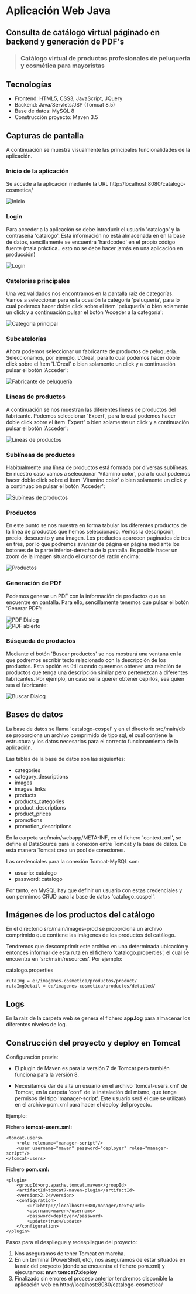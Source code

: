 # Aplicación Web Java
## Consulta de catálogo virtual páginado en backend y generación de PDF's
> ### Catálogo virtual de productos profesionales de peluquería y cosmética para mayoristas

## Tecnologías
- Frontend: HTML5, CSS3, JavaScript, JQuery 
- Backend: Java/Servlets/JSP (Tomcat 8.5)
- Base de datos: MySQL 8
- Construcción proyecto: Maven 3.5

## Capturas de pantalla
A continuación se muestra visualmente las principales funcionalidades de la aplicación.

### Inicio de la aplicación
Se accede a la aplicación mediante la URL http://localhost:8080/catalogo-cosmetica/  

![Inicio](https://github.com/dcolomer/catalogo-cospel/blob/master/src/main/screenshots/01.png)

### Login
Para acceder a la aplicación se debe introducir el usuario 'catalogo' y la contraseña 'catalogo'. Esta información no está almacenada en en la base de datos, sencillamente se encuentra 'hardcoded' en el propio código fuente (mala práctica...esto no se debe hacer jamás en una aplicación en producción)

![Login](https://github.com/dcolomer/catalogo-cospel/blob/master/src/main/screenshots/02.png)

### Catelorías principales
Una vez validados nos encontramos en la pantalla raíz de categorías. Vamos a seleccionar para esta ocasión la categoría 'peluquería', para lo cual podemos hacer doble click sobre el ítem 'peluquería' o bien solamente un click y a continuación pulsar el botón 'Acceder a la categoría':

![Categoria principal](https://github.com/dcolomer/catalogo-cospel/blob/master/src/main/screenshots/03.png)

### Subcatelorías
Ahora podemos seleccionar un fabricante de productos de peluquería. Seleccionamos, por ejemplo, L'Oreal, para lo cual podemos hacer doble click sobre el ítem 'L'Oreal' o bien solamente un click y a continuación pulsar el botón 'Acceder':

![Fabricante de peluquería](https://github.com/dcolomer/catalogo-cospel/blob/master/src/main/screenshots/04.png)

### Líneas de productos
A continuación se nos muestran las diferentes líneas de productos del fabricante. Podemos seleccionar 'Expert', para lo cual podemos hacer doble click sobre el ítem 'Expert' o bien solamente un click y a continuación pulsar el botón 'Acceder':

![Líneas de productos](https://github.com/dcolomer/catalogo-cospel/blob/master/src/main/screenshots/05.png)

### Sublíneas de productos
Habitualmente una línea de productos está formada por diversas sublíneas. En nuestro caso vamos a seleccionar 'Vitamino color', para lo cual podemos hacer doble click sobre el ítem 'Vitamino color' o bien solamente un click y a continuación pulsar el botón 'Acceder':

![Subíneas de productos](https://github.com/dcolomer/catalogo-cospel/blob/master/src/main/screenshots/06.png)

### Productos
En este punto se nos muestra en forma tabular los diferentes productos de la línea de productos que hemos seleccionado. Vemos la descripción, precio, descuento y una imagen. Los productos aparecen paginados de tres en tres, por lo que podremos avanzar de página en página mediante los botones de la parte inferior-derecha de la pantalla. Es posible hacer un zoom de la imagen situando el cursor del ratón encima:

![Productos](https://github.com/dcolomer/catalogo-cospel/blob/master/src/main/screenshots/07.png)

### Generación de PDF
Podemos generar un PDF con la información de productos que se encuentre en pantalla. Para ello, sencillamente tenemos que pulsar el botón 'Generar PDF':

![PDF Dialog](https://github.com/dcolomer/catalogo-cospel/blob/master/src/main/screenshots/08a.png)  
![PDF abierto](https://github.com/dcolomer/catalogo-cospel/blob/master/src/main/screenshots/08b.png)

### Búsqueda de productos

Mediante el botón 'Buscar productos' se nos mostrará una ventana en la que podremos escribir texto relacionado con la descripción de los productos. Esta opción es útil cuando queremos obtener una relación de productos que tenga una descripción similar pero pertenezcan a diferentes fabricantes. Por ejemplo, un caso sería querer obtener cepillos, sea quien sea el fabricante:

![Buscar Dialog](https://github.com/dcolomer/catalogo-cospel/blob/master/src/main/screenshots/09.png)

## Bases de datos
La base de datos se llama 'catalogo-cospel' y en el directorio src/main/db se proporciona un archivo comprimido de tipo sql, el cual contiene la estructura y los datos necesarios para el correcto funcionamiento de la aplicación.

Las tablas de la base de datos son las siguientes:

- categories
- category_descriptions
- images
- images_links
- products
- products_categories
- product_descriptions
- product_prices
- promotions
- promotion_descriptions

En la carpeta src/main/webapp/META-INF, en el fichero 'context.xml', se define el DataSource para la conexión entre Tomcat y la base de datos. De esta manera Tomcat crea un pool de conexiones.

Las credenciales para la conexión Tomcat-MySQL son:
 
- usuario: catalogo
- password: catalogo

Por tanto, en MySQL hay que definir un usuario con estas credenciales y con permimos CRUD para la base de datos 'catalogo_cospel'.

## Imágenes de los productos del catálogo

En el directorio src/main/images-prod se proporciona un archivo comprimido que contiene las imágenes de los productos del catálogo.

Tendremos que descomprimir este archivo en una determinada ubicación y entonces informar de esta ruta en el fichero 'catalogo.properties', el cual se encuentra en 'src/main/resources'. Por ejemplo:

catalogo.properties
~~~
rutaImg = e:/imagenes-cosmetica/productos/product/
rutaImgDetail = e:/imagenes-cosmetica/productos/detailed/
~~~

## Logs

En la raiz de la carpeta web se genera el fichero **app.log** para almacenar los diferentes niveles de log.

## Construcción del proyecto y deploy en Tomcat

Configuración previa:
 
- El plugin de Maven es para la versión 7 de Tomcat pero también funciona para la versión 8.

- Necesitamos dar de alta un usuario en el archivo 'tomcat-users.xml' de Tomcat, en la carpeta 'conf' de la instalación del mismo, que tenga permisos del tipo 'manager-script'. Este usuario será el que se utilizará en el archivo pom.xml para hacer el deploy del proyecto.

Ejemplo:

Fichero **tomcat-users.xml:**

~~~
<tomcat-users>
	<role rolename="manager-script"/>
	<user username="maven" password="deployer" roles="manager-script"/>
</tomcat-users>
~~~

Fichero **pom.xml:**
~~~
<plugin>
    <groupId>org.apache.tomcat.maven</groupId>
    <artifactId>tomcat7-maven-plugin</artifactId>
    <version>2.2</version>
    <configuration>
        <url>http://localhost:8080/manager/text</url>
        <username>maven</username>
        <password>deployer</password>
        <update>true</update>
    </configuration>
</plugin>
~~~
Pasos para el despliegue y redespliegue del proyecto:

1. Nos aseguramos de tener Tomcat en marcha.
2. En un terminal (PowerShell, etc), nos aseguramos de estar situados en la raíz del proyecto (donde se encuentra el fichero pom.xml) y ejecutamos: **mvn tomcat7:deploy**
3. Finalizado sin errores el proceso anterior tendremos disponible la aplicación web en http://localhost:8080/catalogo-cosmetica/
